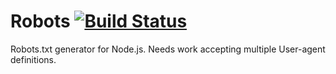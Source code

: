 # Robots [![Build Status](https://travis-ci.org/haydenbleasel/robots.svg)](https://travis-ci.org/haydenbleasel/robots)

Robots.txt generator for Node.js. Needs work accepting multiple User-agent definitions.
